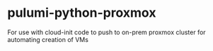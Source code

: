 # pulumi-python-proxmox
For use with cloud-init code to push to on-prem proxmox cluster for automating creation of VMs